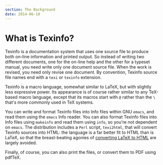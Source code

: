 ```yaml
---
section: The Background
date: 2014-06-10
---
```


# What is Texinfo?

Texinfo is a documentation system that uses one source file to produce
both on-line information and printed output.  So instead of writing
two different documents, one for the on-line help and the other for a
typeset manual, you need write only one document source file.  When
the work is revised, you need only revise one document.  By
convention, Texinfo source file names end with a `texi` or
`texinfo` extension.

Texinfo is a macro language, somewhat similar to LaTeX, but with
slightly less expressive power.  Its appearance is of course rather
similar to any TeX-based macro language, except that its macros
start with `@` rather than the `\` that's more commonly used in
TeX systems.

You can write and format Texinfo files into Info files within GNU
`emacs`, and read them using the `emacs` Info
reader.  You can also format Texinfo files into Info files using
`makeinfo` and read them using `info`, so you're not
dependent on `emacs`.  The distribution includes a
`Perl` script, `texi2html`, that will convert
Texinfo sources into HTML: the language is a far better fit to
HTML than is LaTeX, so that the breast-beating agonies of
[converting LaTeX to HTML](FAQ-LaTeX2HTML.md) are largely
avoided.

Finally, of course, you can also print the files, or convert them to
PDF using pdfTeX.

